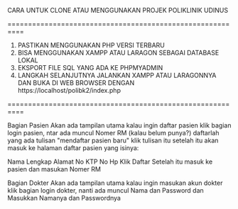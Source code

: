 CARA UNTUK CLONE ATAU MENGGUNAKAN PROJEK POLIKLINIK UDINUS

==========================================================

1. PASTIKAN MENGGUNAKAN PHP VERSI TERBARU
2. BISA MENGGUNAKAN XAMPP ATAU LARAGON SEBAGAI DATABASE LOKAL
3. EKSPORT FILE SQL YANG ADA KE PHPMYADMIN
4. LANGKAH SELANJUTNYA JALANKAN XAMPP ATAU LARAGONNYA DAN BUKA DI WEB BROWSER DENGAN https://localhost/polibk2/index.php

==========================================================

Bagian Pasien Akan ada tampilan utama kalau ingin daftar pasien klik bagian login pasien, ntar ada muncul Nomer RM (kalau belum punya?) daftarlah yang ada tulisan "mendaftar pasien baru" klik tulisan itu setelah itu akan masuk ke halaman daftar pasien yang isinya:

Nama Lengkap Alamat No KTP No Hp Klik Daftar Setelah itu masuk ke pasien dan masukan Nomer RM

Bagian Dokter Akan ada tampilan utama kalau ingin masukan akun dokter klik bagian login dokter, nanti ada muncul Nama dan Password dan Masukkan Namanya dan Passwordnya
